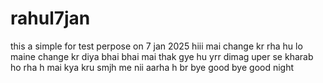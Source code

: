 # rahul7jan
this a simple for test perpose on 7 jan 2025
hiii mai change kr rha hu
lo maine change kr diya bhai
bhai mai thak gye hu yrr
dimag uper se kharab ho rha h mai kya kru smjh me nii aarha h
br
bye
good bye
good night